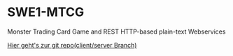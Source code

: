 # SWE1-MTCG
Monster Trading Card Game and REST HTTP-based plain-text Webservices

[Hier geht's zur git repo(client/server Branch)](https://github.com/SchuhFiedel/SWE1-MTCG/tree/DevServerClient)